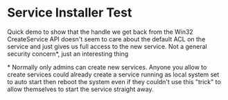 # Service Installer Test

Quick demo to show that the handle we get back from the Win32 CreateService API doesn't seem to care about the default ACL on the service and just gives us full access to the new service. Not a general security concern*, just an interesting thing

\* Normally only admins can create new services. Anyone you allow to create services could already create a service running as local system set to auto start then reboot the system even if they couldn't use this "trick" to allow themselves to start the service straight away.
